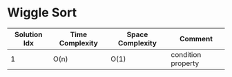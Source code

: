 # Wiggle Sort

| Solution Idx | Time Complexity | Space Complexity | Comment            |
| ------------ | --------------- | ---------------- | ------------------ |
| 1            | O(n)            | O(1)             | condition property |
